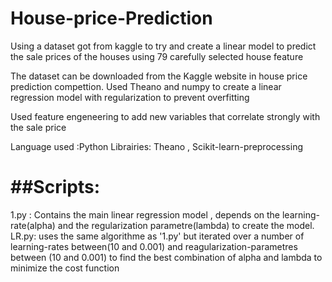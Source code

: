 # House-price-Prediction
Using a dataset got from  kaggle to try and create a linear model to predict the sale prices of the houses using 79 carefully selected house feature 


The dataset can be downloaded from the Kaggle website in house price prediction compettion.
Used Theano and numpy to create a linear regression model with regularization to prevent overfitting 

Used feature engeneering to add new variables that correlate strongly with the sale price 

Language used :Python 
Librairies: Theano , Scikit-learn-preprocessing

##Scripts:
==========
1.py : Contains the main linear regression model , depends on the learning-rate(alpha) and the regularization parametre(lambda)
       to create the model.
LR.py: uses the same algorithme as '1.py' but iterated over a number of learning-rates between(10 and 0.001) and reagularization-parametres between (10 and 0.001)
to find the best combination of alpha and lambda to minimize the cost function 
